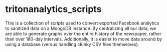 # tritonanalytics_scripts

This is a collection of scripts used to convert exported Facebook analytics to sanitized data on a MongoDB instance.
By centralizing all our data, we are able to generate graphs over the entire history of the newspaper, rather than over 180-day intervals.
Additionally, it is easier to move data around by using a database (versus handling clunky CSV files themselves).

